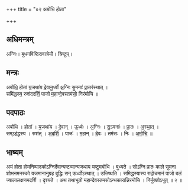 +++
title = "०२ अबोधि होता"

+++
## अधिमन्त्रम्
अग्निः। बुधगविष्ठिरावात्रेयौ। त्रिष्टुप्।

## मन्त्रः
अबो॑धि॒ होता॑ य॒जथा॑य दे॒वानू॒र्ध्वो अ॒ग्निः सु॒मनाः॑ प्रा॒तर॑स्थात् ।  
समि॑द्धस्य॒ रुश॑ददर्शि॒ पाजो॑ म॒हान्दे॒वस्तम॑सो॒ निर॑मोचि ॥

## पदपाठः
अबो॑धि । होता॑ । य॒जथा॑य । दे॒वान् । ऊ॒र्ध्वः । अ॒ग्निः । सु॒ऽमनाः॑ । प्रा॒तः । अ॒स्था॒त् ।  
सम्ऽइ॑द्धस्य । रुश॑त् । अ॒द॒र्शि॒ । पाजः॑ । म॒हान् । दे॒वः । तम॑सः । निः । अ॒मो॒चि॒ ॥

## भाष्यम्
अयं होता होमनिष्पादकोऽग्निर्देवान्यष्टव्यान्यजथाय यष्टुमबोधि । बुध्यते । सोऽग्नि प्रातः काले सुमना शोभनमनस्को यजमानानुग्रह बुद्धिः सन् ऊर्ध्वोऽस्थात् । उत्तिष्थति । समिद्धस्यास्य रुद्रोचमानं पाजो बलं ज्वालालक्षणमदर्शि । दृश्यते । अथ तथाभूतो महान्देवस्तमसोऽन्धकारान्निरमोचि । निर्मुक्तोऽभूत् ॥ २ ॥